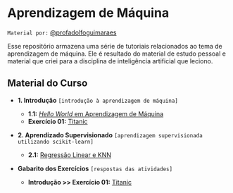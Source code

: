 # Aprendizagem de Máquina

`Material por:` [@profadolfoguimaraes](http://www.instagram.com/profadolfoguimaraes)

Esse repositório armazena uma série de tutoriais relacionados ao tema de 
aprendizagem de máquina. Ele é resultado do material de estudo pessoal e material
que criei para a disciplina de inteligência artificial que leciono.

## Material do Curso

* **1. Introdução**
`[introdução à aprendizagem de máquina]`
    
    * **1.1:** [*Hello World* em Aprendizagem de Máquina](introduction/helloworld.ipynb)
    * **Exercício 01:** [Titanic](introduction/helloworld_exercise.ipynb)


* **2. Aprendizado Supervisionado**
`[aprendizagem supervisionada utilizando scikit-learn]`
    
    * **2.1:** [Regressão Linear e KNN](supervisedlearning/01_linearregression_knn.ipynb)
    
    
* **Gabarito dos Exercícios**
`[respostas das atividades]`
    
    * **Introdução >> Exercício 01:** [Titanic](introduction/helloworld_exercise_answer.ipynb)
    
